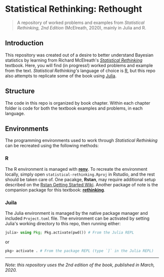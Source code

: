 # Statistical Rethinking: Rethought

> A repository of worked problems and examples from _Statistical Rethinking,
> 2nd Edition_ (McElreath, 2020), mainly in Julia and R.


## Introduction

This repository was created out of a desire to better understand Bayesian
statistics by learning from Richard McElreath's
[_Statistical Rethinking_][sr-book] textbook. Here, you will find (in progress!)
worked problems and example from the text. _Statistical Rethinking's_ language
of choice is [R][r-site], but this repo also attempts to replicate some of the
book using [Julia][julia-site].


## Structure

The code in this repo is organized by book chapter. Within each chapter folder
is code for both the textbook examples and problems, in each language.


## Environments

The programming environments used to work through _Statistical Rethinking_ can
be recreated using the following methods:

### R

The R environment is managed with [**renv**][renv-site]. To recreate the
environment locally, simply open `statistical-rethinking.Rproj` in Rstudio, and
the rest should be taken care of. One pacakge, **Rstan**, may require additional
setup described on the [Rstan Getting Started Wiki][rstan-wiki]. Another package
of note is the companion package for this textbook:
[**rethinking**][rethinking-github].

### Juila

The Julia environment is managed by the native package manager and included
`Project.toml` file. The environment can be activated by setting Julia's
working directory to this repo, then running either:

```julia
julia> using Pkg; Pkg.activate(pwd()) # From the Julia REPL
```
or

```julia
pkg> activate . # From the package REPL (type `]` in the Julia REPL)
```


-----

_Note: this repository uses the 2nd edition of the book, published in March,
2020._


[sr-book]: https://xcelab.net/rm/statistical-rethinking/
[renv-site]: rstudio.github.io/renv/
[rstan-wiki]: https://github.com/stan-dev/rstan/wiki/RStan-Getting-Started
[rethinking-github]: https://github.com/rmcelreath/rethinking
[r-site]: www.r-project.org
[julia-site]: julialang.org
